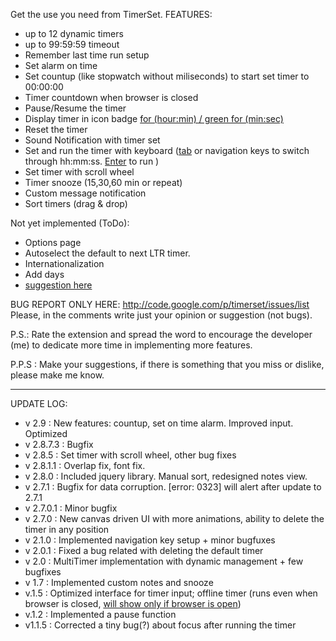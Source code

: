 Get the use you need from TimerSet.
FEATURES:
  * up to 12 dynamic timers
  * up to 99:59:59 timeout
  * Remember last time run setup
  * Set alarm on time
  * Set countup (like stopwatch without miliseconds) to start set timer to 00:00:00
  * Timer countdown when browser is closed
  * Pause/Resume the timer
  * Display timer in icon badge [for (hour:min) / green for (min:sec)](red.md)
  * Reset the timer
  * Sound Notification with timer set
  * Set and run the timer with keyboard ([tab](tab.md) or navigation keys to switch through hh:mm:ss. [Enter](Enter.md) to run )
  * Set timer with scroll wheel
  * Timer snooze (15,30,60 min or repeat)
  * Custom message notification
  * Sort timers (drag & drop)

Not yet implemented (ToDo):
  * Options page
  * Autoselect the default to next LTR timer.
  * Internationalization
  * Add days
  * [suggestion here](Your.md)

BUG REPORT ONLY HERE:  http://code.google.com/p/timerset/issues/list
Please, in the comments write just your opinion or suggestion (not bugs).

P.S.: Rate the extension and spread the word to encourage the developer (me) to dedicate more time in implementing more features.

P.P.S : Make your suggestions, if there is something that you miss or dislike, please make me know.

---

UPDATE LOG:
  * v 2.9 : New features: countup, set on time alarm. Improved input. Optimized
  * v 2.8.7.3 : Bugfix
  * v 2.8.5 : Set timer with scroll wheel, other bug fixes
  * v 2.8.1.1 : Overlap fix, font fix.
  * v 2.8.0 : Included jquery library. Manual sort, redesigned notes view.
  * v 2.7.1 : Bugfix for data corruption. [error: 0323] will alert after update to 2.7.1
  * v 2.7.0.1 : Minor bugfix
  * v 2.7.0 : New canvas driven UI with more animations, ability to delete the timer in any position
  * v 2.1.0 : Implemented navigation key setup + minor bugfuxes
  * v 2.0.1 : Fixed a bug related with deleting the default timer
  * v 2.0 : MultiTimer implementation with dynamic management + few bugfixes
  * v 1.7 : Implemented custom notes and snooze
  * v.1.5 : Optimized interface for timer input; offline timer (runs even when browser is closed, [will show only if browser is open](notification.md))
  * v.1.2 : Implemented a pause function
  * v1.1.5 : Corrected a tiny bug(?) about focus after running the timer